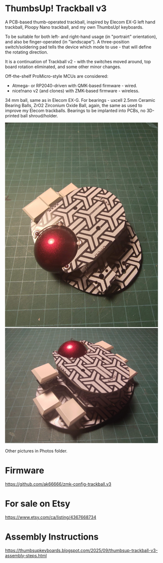 # ThumbsUp! Trackball v3

A PCB-based thumb-operated trackball, inspired by Elecom EX-G left hand trackball, Ploopy Nano trackball, and my own ThumbsUp! keyboards.

To be suitable for both left- and right-hand usage (in "portrairt" orientation), and also be finger-operated (in "landscape").
A three-position switch/soldering pad tells the device which mode to use - that will define the rotating direction.

It is a continuation of Trackball v2 - with the switches moved around, top board rotation eliminated, and some other minor changes.
 
Off-the-shelf ProMicro-style MCUs are considered: 
- Atmega- or RP2040-driven with QMK-based firmware - wired.
- nice!nano v2 (and clones) with ZMK-based firmware - wireless.

34 mm ball, same as in Elecom EX-G.
For bearings - uxcell 2.5mm Ceramic Bearing Balls, ZrO2 Zirconium Oxide Ball, again, the same as used to improve my Elecom trackballs.
Bearings to be implanted into PCBs, no 3D-printed ball shroud/holder.

![Photos](https://github.com/ak66666/ThumbsUp-Trackball-v3/blob/main/Photos/IMG_20250910_185422380.jpg)
![Photos](https://github.com/ak66666/ThumbsUp-Trackball-v3/blob/main/Photos/IMG_20250910_185543823.jpg)

Other pictures in Photos folder.

# Firmware

https://github.com/ak66666/zmk-config-trackball.v3

# For sale on Etsy
 
https://www.etsy.com/ca/listing/4367668734

# Assembly Instructions

https://thumbsupkeyboards.blogspot.com/2025/09/thumbsup-trackball-v3-assembly-steps.html
